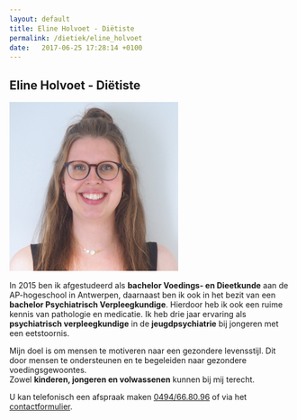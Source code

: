 ```yaml
---
layout: default
title: Eline Holvoet - Diëtiste
permalink: /dietiek/eline_holvoet
date:   2017-06-25 17:28:14 +0100
---
```


## Eline Holvoet - Diëtiste  

<img src="/assets/img/Eline_SQ.jpg" class="circular--square">


In 2015 ben ik afgestudeerd als **bachelor Voedings- en Dieetkunde** aan de AP-hogeschool in Antwerpen, daarnaast ben ik ook in het bezit van een **bachelor Psychiatrisch Verpleegkundige**. Hierdoor heb ik ook een ruime kennis van pathologie en medicatie. Ik heb drie jaar ervaring als **psychiatrisch verpleegkundige** in de **jeugdpsychiatrie** bij jongeren met een eetstoornis.  
  
Mijn doel is om mensen te motiveren naar een gezondere levensstijl. Dit door mensen te ondersteunen en te begeleiden naar gezondere voedingsgewoontes.  
Zowel **kinderen, jongeren en volwassenen** kunnen bij mij terecht.  
  
  
U kan telefonisch een afspraak maken <a href="tel:+32494668096" itemprop="telephone">0494/66.80.96</a> of via het [contactformulier](/contact.html). 

